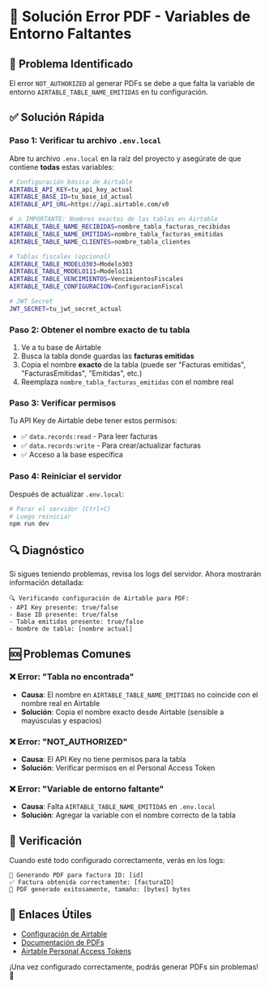 # 🔧 Solución Error PDF - Variables de Entorno Faltantes

## 🎯 **Problema Identificado**
El error `NOT_AUTHORIZED` al generar PDFs se debe a que falta la variable de entorno `AIRTABLE_TABLE_NAME_EMITIDAS` en tu configuración.

## ✅ **Solución Rápida**

### **Paso 1: Verificar tu archivo `.env.local`**
Abre tu archivo `.env.local` en la raíz del proyecto y asegúrate de que contiene **todas** estas variables:

```bash
# Configuración básica de Airtable
AIRTABLE_API_KEY=tu_api_key_actual
AIRTABLE_BASE_ID=tu_base_id_actual
AIRTABLE_API_URL=https://api.airtable.com/v0

# ⚠️ IMPORTANTE: Nombres exactos de las tablas en Airtable
AIRTABLE_TABLE_NAME_RECIBIDAS=nombre_tabla_facturas_recibidas
AIRTABLE_TABLE_NAME_EMITIDAS=nombre_tabla_facturas_emitidas
AIRTABLE_TABLE_NAME_CLIENTES=nombre_tabla_clientes

# Tablas fiscales (opcional)
AIRTABLE_TABLE_MODELO303=Modelo303
AIRTABLE_TABLE_MODELO111=Modelo111
AIRTABLE_TABLE_VENCIMIENTOS=VencimientosFiscales
AIRTABLE_TABLE_CONFIGURACION=ConfiguracionFiscal

# JWT Secret
JWT_SECRET=tu_jwt_secret_actual
```

### **Paso 2: Obtener el nombre exacto de tu tabla**

1. Ve a tu base de Airtable
2. Busca la tabla donde guardas las **facturas emitidas**
3. Copia el nombre **exacto** de la tabla (puede ser "Facturas emitidas", "FacturasEmitidas", "Emitidas", etc.)
4. Reemplaza `nombre_tabla_facturas_emitidas` con el nombre real

### **Paso 3: Verificar permisos**

Tu API Key de Airtable debe tener estos permisos:
- ✅ `data.records:read` - Para leer facturas
- ✅ `data.records:write` - Para crear/actualizar facturas
- ✅ Acceso a la base específica

### **Paso 4: Reiniciar el servidor**

Después de actualizar `.env.local`:

```bash
# Parar el servidor (Ctrl+C)
# Luego reiniciar
npm run dev
```

## 🔍 **Diagnóstico**

Si sigues teniendo problemas, revisa los logs del servidor. Ahora mostrarán información detallada:

```
🔍 Verificando configuración de Airtable para PDF:
- API Key presente: true/false
- Base ID presente: true/false  
- Tabla emitidas presente: true/false
- Nombre de tabla: [nombre actual]
```

## 🆘 **Problemas Comunes**

### **❌ Error: "Tabla no encontrada"**
- **Causa**: El nombre en `AIRTABLE_TABLE_NAME_EMITIDAS` no coincide con el nombre real en Airtable
- **Solución**: Copia el nombre exacto desde Airtable (sensible a mayúsculas y espacios)

### **❌ Error: "NOT_AUTHORIZED"**  
- **Causa**: El API Key no tiene permisos para la tabla
- **Solución**: Verificar permisos en el Personal Access Token

### **❌ Error: "Variable de entorno faltante"**
- **Causa**: Falta `AIRTABLE_TABLE_NAME_EMITIDAS` en `.env.local`
- **Solución**: Agregar la variable con el nombre correcto de la tabla

## 🎉 **Verificación**

Cuando esté todo configurado correctamente, verás en los logs:

```
📄 Generando PDF para factura ID: [id]
✅ Factura obtenida correctamente: [facturaID]  
📄 PDF generado exitosamente, tamaño: [bytes] bytes
```

## 🔗 **Enlaces Útiles**

- [Configuración de Airtable](./AIRTABLE_SETUP.md)
- [Documentación de PDFs](./PDF_FUNCIONALIDADES.md)
- [Airtable Personal Access Tokens](https://airtable.com/create/tokens)

¡Una vez configurado correctamente, podrás generar PDFs sin problemas! 🚀 